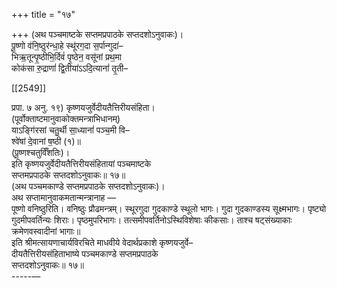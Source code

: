 +++
title = "१७"

+++
(अथ पञ्चमाष्टके सप्तमप्रपाठके सप्तदशोऽनुवाकः)।  
पू॒ष्णो व॑नि॒ष्ठुर॑न्धा॒हे स्थू॑रग॒दा स॒र्पान्गुदा॑–  
भिऋ॒तून्पृ॒ष्ठीभि॒र्दिवं॑ पृ॒ष्ठेन॒ वसू॑नां प्रथ॒मा  
कोक॑सा रु॒द्राणां॑ द्वि॒तीया॑ऽऽदि॒त्यानां॑ तृ॒ती–

[[2549]]

प्रपा. ७ अनु. १९) कृष्णयजुर्वेदीयतैत्तिरीयसंहिता।  
(पूर्वोक्ताष्टमानुवाकोक्तमन्त्राभिधानम्)  
याऽङ्गि॑रसां चतु॒र्थी सा॒ध्यानां॑ पञ्च॒मी वि–  
श्वे॑षां दे॒वानां ष॒ष्ठी (१)॥  
(पू॒ष्णश्चतुर्विँशतिः)।  
इति कृष्णयजुर्वेदीयतैत्तिरीयसंहितायां पञ्चमाष्टके  
सप्तमप्रपाठके सप्तदशोऽनुवाकः॥ १७॥  
(अथ पञ्चमकाण्डे सप्तमप्रपाठके सप्तदशोऽनुवाकः)।  
अथ सप्तामानुवाकमतान्मन्त्रानाह —  
पूष्णो वनिष्ठुरिति। वनिष्ठुः प्रौढमन्त्रम्। स्थूरगुदा गुदकाण्डे स्थूलो भागः। गुदा गुदकाण्डस्य सूक्ष्मभागः। पृष्ट्यो गुदमीपवर्तिन्यः शिराः। पृष्ठमुपरिभागः। तत्समीपवर्तिनोऽस्थिविशेषाः कीकसाः। ताश्च षट्संख्याकाः क्रमेणवस्वादीनां भागाः॥  
इति श्रीमत्सायणाचार्यविरचिते माधवीये वेदार्थप्रकाशे कृष्णयजुर्वे–  
दीयतैत्तिरीयसंहिताभाष्ये पञ्चमकाण्डे सप्तमप्रपाठके  
सप्तदशोऽनुवाकः॥ १७॥  
-----––  
